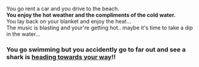 You go rent a car and you drive to the beach.  
**You enjoy the hot weather and the compliments of the cold water.**  
You lay back on your blanket and enjoy the heat...  
The music is blasting and your're getting hot.. maybe it's time to take a dip in the water...
### You go swimming but you accidently go to far out and see a shark is [heading towards your way](/endings/animal.md)!!  
 